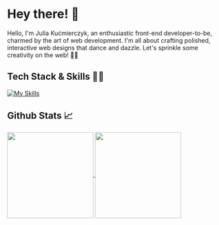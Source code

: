 # Hey there! 👋
Hello, I'm Julia Kućmierczyk, an enthusiastic front-end developer-to-be, charmed by the art of web development. I'm all about crafting polished, interactive web designs that dance and dazzle. Let's sprinkle some creativity on the web! 🎨✨

## Tech Stack & Skills 💅🏼
[![My Skills](https://skillicons.dev/icons?i=html,css,js,react,figma,cs)](https://skillicons.dev)

## Github Stats 📈
<a href="https://github.com/JuliaKucmierczyk/README.md">
  <img height=200 align="center" src="https://github-readme-stats.vercel.app/api?username=JuliaKucmierczyk&theme=buefy" />
</a>
<a href="https://github.com/JuliaKucmierczyk/README.md">
  <img height=200 align="center" src="https://github-readme-stats.vercel.app/api/top-langs?username=JuliaKucmierczyk&layout=compact&langs_count=8&theme=buefy" />
</a>

